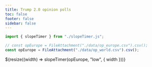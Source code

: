 ```yaml
---
title: Trump 2.0 opinion polls
toc: false
footer: false
sidebar: false
---
```


```js
import { slopeTimer } from "./slopeTimer.js";
```

```js
// const opEurope = FileAttachment("./data/op_europe.csv").csv();
const opEurope = FileAttachment("./data/op_world.csv").csv();
```

<div class="w-full">
    ${resize((width) => slopeTimer(opEurope, "low", { width }))}
</div>
